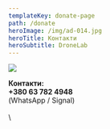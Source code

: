 ```yaml
---
templateKey: donate-page
path: /donate
heroImage: /img/ad-014.jpg
heroTitle: Контакти
heroSubtitle: DroneLab
---
```

![](/img/og-image_v1-3.jpg)

**Контакти:**
\
**+380 63 782 4948** \
(WhatsApp / Signal)\
\
\
